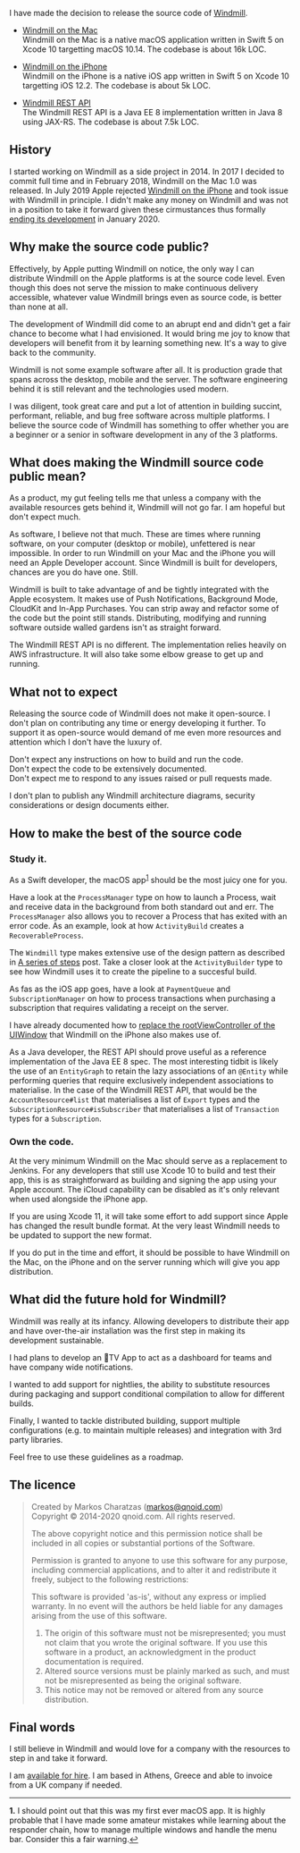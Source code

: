 I have made the decision to release the source code of [Windmill](https://qnoid.com/software-engineer/#windmill).
* [Windmill on the Mac](https://github.com/qnoid/windmill-osx)   
Windmill on the Mac is a native macOS application written in Swift 5 on Xcode 10 targetting macOS 10.14. The codebase is about 16k LOC.

* [Windmill on the iPhone](https://github.com/qnoid/windmill-ios)   
Windmill on the iPhone is a native iOS app written in Swift 5 on Xcode 10 targetting iOS 12.2. The codebase is about 5k LOC.

* [Windmill REST API](https://github.com/qnoid/windmill-api)   
The Windmill REST API is a Java EE 8 implementation written in Java 8 using JAX-RS. The codebase is about 7.5k LOC.

## History

I started working on Windmill as a side project in 2014. In 2017 I decided to commit full time and in February 2018, Windmill on the Mac 1.0 was released. In July 2019 Apple rejected [Windmill on the iPhone](https://qnoid.com/2019/07/29/Windmill-on-the-iPhone.html#main) and took issue with Windmill in principle. I didn't make any money on Windmill and was not in a position to take it forward given these cirmustances thus formally [ending its development](https://qnoid.com/2020/01/03/Windmill.html) in January 2020.

## Why make the source code public?

Effectively, by Apple putting Windmill on notice, the only way I can distribute Windmill on the Apple platforms is at the source code level. Even though this does not serve the mission to make continuous delivery accessible, whatever value Windmill brings even as source code, is better than none at all. 

The development of Windmill did come to an abrupt end and didn't get a fair chance to become what I had envisioned. It would bring me joy to know that developers will benefit from it by learning something new. It's a way to give back to the community.

Windmill is not some example software after all. It is production grade that spans across the desktop, mobile and the server. The software engineering behind it is still relevant and the technologies used modern.

I was diligent, took great care and put a lot of attention in building succint, performant, reliable, and bug free software across multiple platforms. I believe the source code of Windmill has something to offer whether you are a beginner or a senior in software development in any of the 3 platforms.

## What does making the Windmill source code public mean?

As a product, my gut feeling tells me that unless a company with the available resources gets behind it, Windmill will not go far. I am hopeful but don't expect much.

As software, I believe not that much. These are times where running software, on your computer (desktop or mobile), unfettered is near impossible. In order to run Windmill on your Mac and the iPhone you will need an Apple Developer account. Since Windmill is built for developers, chances are you do have one. Still.

Windmill is built to take advantage of and be tightly integrated with the Apple ecosystem. It makes use of Push Notifications, Background Mode, CloudKit and In-App Purchases. You can strip away and refactor some of the code but the point still stands. Distributing, modifying and running software outside walled gardens isn't as straight forward.

The Windmill REST API is no different. The implementation relies heavily on AWS infrastructure. It will also take some elbow grease to get up and running. 

## What not to expect

Releasing the source code of Windmill does not make it open-source. I don't plan on contributing any time or energy developing it further. To support it as open-source would demand of me even more resources and attention which I don't have the luxury of.

Don't expect any instructions on how to build and run the code.   
Don't expect the code to be extensively documented.   
Don't expect me to respond to any issues raised or pull requests made. 

I don't plan to publish any Windmill architecture diagrams, security considerations or design documents either.

## How to make the best of the source code
### Study it.

As a Swift developer, the macOS app<sup id="a1">[1](#f1)</sup> should be the most juicy one for you. 

Have a look at the `ProcessManager` type on how to launch a Process, wait and receive data in the background from both standard out and err. The `ProcessManager` also allows you to recover a Process that has exited with an error code. As an example, look at how `ActivityBuild` creates a `RecoverableProcess`.

The `Windmill` type makes extensive use of the design pattern as described in [A series of steps](https://qnoid.com/2019/05/07/A-series-of-steps.html#main) post. Take a closer look at the `ActivityBuilder` type to see how Windmill uses it to create the pipeline to a succesful build.

As fas as the iOS app goes, have a look at `PaymentQueue`
and `SubscriptionManager` on how to process transactions when purchasing a subscription that requires validating a receipt on the server.

I have already documented how to [replace the rootViewController of the UIWindow](https://qnoid.com/2019/02/15/How_to_replace_the_-rootViewController-_of_the_-UIWindow-_in_iOS.html#main) that Windmill on the iPhone also makes use of.

As a Java developer, the REST API should prove useful as a reference implementation of the Java EE 8 spec. The most interesting tidbit is likely the use of an `EntityGraph` to retain the lazy associations of an `@Entity` while performing queries that require exclusively independent associations to materialise. In the case of the Windmill REST API, that would be the `AccountResource#list` that materialises a list of `Export` types and the `SubscriptionResource#isSubscriber` that materialises a list of `Transaction` types for a `Subscription`.

### Own the code.
At the very minimum Windmill on the Mac should serve as a replacement to Jenkins. For any developers that still use Xcode 10 to build and test their app, this is as straightforward as building and signing the app using your Apple account. The iCloud capability can be disabled as it's only relevant when used alongside the iPhone app.

If you are using Xcode 11, it will take some effort to add support since Apple has changed the result bundle format. At the very least Windmill needs to be updated to support the new format.

If you do put in the time and effort, it should be possible to have Windmill on the Mac, on the iPhone and on the server running which will give you app distribution.

## What did the future hold for Windmill?
Windmill was really at its infancy. Allowing developers to distribute their app and have over-the-air installation was the first step in making its development sustainable.

I had plans to develop an TV App to act as a dashboard for teams and have company wide notifications.

I wanted to add support for nightlies, the ability to substitute resources during packaging and support conditional compilation to allow for different builds.

Finally, I wanted to tackle distributed building, support multiple configurations (e.g. to maintain multiple releases) and integration with 3rd party libraries.

Feel free to use these guidelines as a roadmap.

## The licence

>   Created by Markos Charatzas (markos@qnoid.com)   
>   Copyright © 2014-2020 qnoid.com. All rights reserved.   
>    
>   The above copyright notice and this permission notice shall be included in
>   all copies or substantial portions of the Software.   
>    
>   Permission is granted to anyone to use this software for any purpose,
>   including commercial applications, and to alter it and redistribute it
>   freely, subject to the following restrictions:   
>    
>   This software is provided 'as-is', without any express or implied
>   warranty.  In no event will the authors be held liable for any damages
>   arising from the use of this software.   
>    
>   1. The origin of this software must not be misrepresented; you must not
>      claim that you wrote the original software. If you use this software
>      in a product, an acknowledgment in the product documentation is required.   
>   2. Altered source versions must be plainly marked as such, and must not be
>      misrepresented as being the original software.   
>   3. This notice may not be removed or altered from any source distribution.   

## Final words

I still believe in Windmill and would love for a company with the resources to step in and take it forward.

I am [available for hire](http://qnoid.com/static/Curriculum%20vitae.pdf). I am based in Athens, Greece and able to invoice from a UK company if needed.

---

<b id="f1">1.</b> I should point out that this was my first ever macOS app. It is highly probable that I have made some amateur mistakes while learning about the responder chain, how to manage multiple windows and handle the menu bar. Consider this a fair warning.[↩](#a1)
